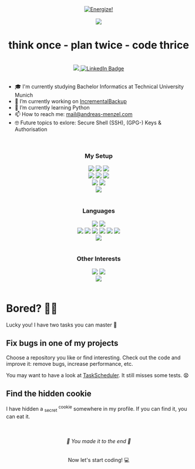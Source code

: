 <div align="center">
    <a href="#🥳-You-made-it-to-the-end-🥳">
        <img src="https://img.shields.io/badge/%F0%9F%8C%80%20Beam%20me%20down%20%F0%9F%8C%80-purple?style=for-the-badge" title="Energize!">
    </a>
</div>

<br>

<div align="center">
    <img src="https://media.giphy.com/media/qgQUggAC3Pfv687qPC/giphy.gif" />
    <h1>think once - plan twice - code thrice</h1>
</div>

<br>

<div id="badges" align="center">
    <a href="https://www.instagram.com/andreasmenzel00/">
        <img src="https://img.shields.io/badge/Instagram-E4405F?style=for-the-badge&logo=instagram&logoColor=white" />
    </a>
    <a href="https://www.linkedin.com/in/andreas-menzel/">
        <img src="https://img.shields.io/badge/LinkedIn-blue?style=for-the-badge&logo=linkedin&logoColor=white" alt="LinkedIn Badge" />
    </a>
</div>

<br>


- 🎓 I'm currently studying Bachelor Informatics at Technical University Munich
- 🔭 I’m currently working on <a href="https://github.com/andreas-menzel/IncrementalBackup">IncrementalBackup</a>
- 🌱 I’m currently learning Python
- 📫 How to reach me: <a href="mailto:mail@andreas-menzel.com">mail@andreas-menzel.com</a>
- 🤓 Future topics to exlore: Secure Shell (SSH), (GPG-) Keys & Authorisation

<br>

<div align="center">
    <h3>My Setup</h3>
    <div>
        <img src="https://img.shields.io/badge/Laptop-Lenovo%20Yoga%20530%2014IKB-brightgreen">
        <img src="https://img.shields.io/badge/OS-Linux-brightgreen">
        <img src="https://img.shields.io/badge/Distro-Fedora-brightgreen">
    </div>
    <div>
        <img src="https://img.shields.io/badge/Cloud-Nextcloud%20Home%20Server-brightgreen?logo=nextcloud">
        <img src="https://img.shields.io/badge/Backup-on--site%20backup%20server-inactive">
        <img src="https://img.shields.io/badge/Backup-off--site%20hard%20drive-inactive">
    </div>
    <div>
        <img src="https://img.shields.io/badge/Editor-VSCodium-brightgreen">
        <img src="https://img.shields.io/badge/Editor-Atom-green">
    </div>
    <div>
        <img src="https://img.shields.io/badge/Font-Comic%20Code-brightgreen">
    </div>
</div>

<br>

<div align="center">
    <h3>Languages</h3>
    <div>
        <img src="https://img.shields.io/badge/Python-brightgreen?logo=python">
        <img src="https://img.shields.io/badge/Haskell-yellow?logo=haskell">
    </div>
    <div>
        <img src="https://img.shields.io/badge/PHP-brightgreen?logo=php">
        <img src="https://img.shields.io/badge/HTML5-green?logo=html5">
        <img src="https://img.shields.io/badge/CSS3-green?logo=css3">
        <img src="https://img.shields.io/badge/SASS-green?logo=sass">
        <img src="https://img.shields.io/badge/SQL-green?logo=mariadb">
        <img src="https://img.shields.io/badge/Javascript-yellowgreen?logo=javascript">
    </div>
    <div>
        <img src="https://img.shields.io/badge/Markdown-green?logo=markdown">
    </div>
</div>

<br>

<div align="center">
    <h3>Other Interests</h3>
    <div>
        <img src="https://img.shields.io/badge/Arduino-brightgreen?logo=arduino">
        <img src="https://img.shields.io/badge/Raspberry Pi-green?logo=raspberrypi">
    </div>
    <div>
        <img src="https://img.shields.io/badge/Git-green?logo=git">
    </div>
</div>
    
<br>

# Bored? 😶‍🌫️
Lucky you! I have two tasks you can master 🥳

## Fix bugs in one of my projects

Choose a repository you like or find interesting. Check out the code and improve it: remove bugs, increase performance, etc.

You may want to have a look at <a href="https://github.com/andreas-menzel/taskscheduler">TaskScheduler</a>. It still misses some tests. 😧

## Find the hidden cookie

I have hidden a <sub>secret</sub> <sup>cookie</sup> somewhere in my profile. If you can find it, you can eat it.
<!--
🍪 This wasn't that hard, was it?
-->

<br>
<div align="center">
    <h6 id="🥳-You-made-it-to-the-end-🥳">🥳 You made it to the end 🥳</h6>
    <p>Now let's start coding! 💻</p>
</h6>
